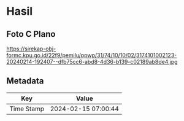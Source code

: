 # Hasil

## Foto C Plano

https://sirekap-obj-formc.kpu.go.id/22f9/pemilu/ppwp/31/74/10/10/02/3174101002123-20240214-192407--dfb75cc6-abd8-4d36-b139-c02189ab8de4.jpg


## Metadata

| Key        | Value               |
| ---------- | ------------------- |
| Time Stamp | 2024-02-15 07:00:44 |



